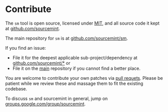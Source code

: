Contribute
==========

The `sm` tool is open source, licensed under [MIT](http://opensource.org/licenses/MIT), and all source code it kept at [github.com/sourcemint](https://github.com/sourcemint).

The main repository for `sm` is at [github.com/sourcemint/sm](https://github.com/sourcemint/sm).

If you find an issue:

  * File it for the deepest applicable sub-project/dependency at [github.com/sourcemint/*](https://github.com/sourcemint/sm) or
  * File it on the [main](https://github.com/sourcemint/sm) repository if you cannot find a better place.

You are welcome to contribute your own patches via [pull requets](https://help.github.com/articles/using-pull-requests). Please be patient while we review these and massage them to fit the existing codebase.

To discuss `sm` and sourcemint in general, jump on [groups.google.com/group/sourcemint](http://groups.google.com/group/sourcemint).
